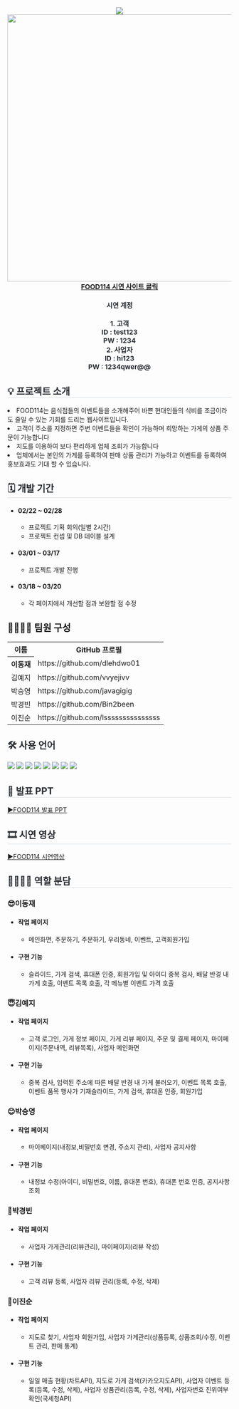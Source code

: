<div align="center">
    <img src="https://capsule-render.vercel.app/api?type=waving&color=ff8002&height=180&text=FOOD114&animation=&fontColor=ffffff&fontSize=50" />
    </div>
    
<div align="center">
    <img src="https://github.com/dlehdwo01/TeamProject1-FOOD114/assets/153072974/b841dedd-0e14-4cf8-9cd1-1459a6ebdb2e" style="width:600px;">
    </div> 
<div style="font-weight: 700; font-size: 15px; text-align: center; color: #282d33;" align="center">  
    <a href='http://3.38.73.131:8080/food114.do'> FOOD114 시연 사이트 클릭</a>
    <div><h4>시연 계정 </h4></div>
    <div>1. 고객</div>
    <div>ID : test123</div>
    <div>PW : 1234</div>
    <div>2. 사업자</div>
    <div>ID : hi123</div>
    <div>PW : 1234qwer@@</div>
    </div> 
<div style= "text-align:left;">
    <h2 style="border-bottom: 1px solid #d8dee4; color: #282d33;">💡 프로젝트 소개 </h2>
    <li>FOOD114는 음식점들의 이벤트들을 소개해주어 바쁜 현대인들의 식비를 조금이라도 줄일 수 있는 기회를 드리는 웹사이트입니다.</li>
    <li>고객이 주소를 지정하면 주변 이벤트들을 확인이 가능하며 희망하는 가게의 상품 주문이 가능합니다</li>
    <li>지도를 이용하여 보다 편리하게 업체 조회가 가능합니다</li>
    <li>업체에서는 본인의 가게를 등록하여 판매 상품 관리가 가능하고 이벤트를 등록하여 홍보효과도 기대 할 수 있습니다.</li>
    </div>
    <div style= "text-align:left;">
    <h2 style="border-bottom: 1px solid #d8dee4; color: #282d33;"> 🗓 개발 기간 </h2>  
        <ul>
            <li> <h4>02/22 ~ 02/28</h4>
                <ul>
                    <li>프로젝트 기획 회의(일별 2시간)</li>
                    <li>프로젝트 컨셉 및 DB 테이블 설계</li>
                </ul>
            </li>
            <li> <h4>03/01 ~ 03/17</h4>
                <ul>
                    <li>프로젝트 개발 진행</li>                    
                </ul>
            </li>
            <li> <h4>03/18 ~ 03/20</h4>
                <ul>
                    <li>각 페이지에서 개선할 점과 보완할 점 수정</li>                          
                </ul>
            </li>
        </ul>
    </div>    
<div style= "text-align:left;"> 
    <div style="font-weight: 700; font-size: 15px; text-align: left; color: #282d33;">  </div> 
    </div>
    <div style= "text-align:left;">
    <h2 tabindex="-1" class="heading-element" dir="auto" >👨‍👩‍👦‍👦 팀원 구성</h2>
        <table >
            <tr>
                <th>이름</th>                    
                <th>GitHub 프로필</th>
            </tr>
            <tr>
                <th>이동재</th>
                <td>https://github.com/dlehdwo01</td>
            </tr>
            <tr>
                <td>김예지</td>
                <td>https://github.com/vvyejivv</td>
            </tr>
            <tr>
                <td>박승영</td>
                <td>https://github.com/javagigig</td>
            </tr>
            <tr>
                <td>박경빈</td>
                <td>https://github.com/Bin2been</td>
            </tr>
            <tr>
                <td>이진순</td>
                <td>https://github.com/lsssssssssssssss</td>
            </tr>
            </table>
        </div>


<div style= "text-align:left;">
    <h2 style="color: #282d33;"> 🛠️ 사용 언어 </h2>
    <div style="margin: 0 auto; text-align: left;" align= "left"> <img src="https://img.shields.io/badge/Spring Boot-6DB33F?style=for-the-badge&logo=Spring Boot&logoColor=white">
          <img src="https://img.shields.io/badge/Vue.js-4FC08D?style=for-the-badge&logo=Vue.js&logoColor=white">
          <img src="https://img.shields.io/badge/MySQL-4479A1?style=for-the-badge&logo=MySQL&logoColor=white">
          <img src="https://img.shields.io/badge/Java-007396?style=for-the-badge&logo=Java&logoColor=white">
          <img src="https://img.shields.io/badge/jQuery-0769AD?style=for-the-badge&logo=jQuery&logoColor=white">
          <img src="https://img.shields.io/badge/CSS3-1572B6?style=for-the-badge&logo=CSS3&logoColor=white">
          <img src="https://img.shields.io/badge/HTML5-E34F26?style=for-the-badge&logo=HTML5&logoColor=white">
          <img src="https://img.shields.io/badge/Javascript-F7DF1E?style=for-the-badge&logo=Javascript&logoColor=white">
          </div>
    </div>
    <div style= "text-align:left;">
    <h2 style="border-bottom: 1px solid #d8dee4; color: #282d33;"> 📕 발표 PPT </h2>  
        <a href="https://docs.google.com/presentation/d/1F4bodDgNgG5s8ovWm_vM8CS3e3GtrGpu/edit?usp=sharing&ouid=117668902424628902239&rtpof=true&sd=true" target="_blank">▶FOOD114 발표 PPT</a>
       </div>          
    <div style= "text-align:left;">
    <h2 style="border-bottom: 1px solid #d8dee4; color: #282d33;"> 🎞 시연 영상 </h2>    
        <a href="https://www.youtube.com/watch?v=WK8oGLTJD_Y">▶FOOD114 시연영상</a>
    </div>
    <div style= "text-align:left;">
    <h2 style="border-bottom: 1px solid #d8dee4; color: #282d33; ">  👨‍👩‍👦‍👦 역할 분담 </h2>       
        <h3>😎이동재</h3>            
        <ul>
<!--             <li> <h4>역할</h4>
                <ul>                    
                    <li>팀원 업무 분배, 팀원 코드 공동 수정, DB 설계</li>
                </ul>
            </li>   -->
            <li><h4>작업 페이지</h4>
                <ul>                    
                    <li>메인화면, 주문하기, 주문하기, 우리동네, 이벤트, 고객회원가입</li>
                </ul>
            </li>            
            <li><h4>구현 기능</h4>
                <ul>                    
                    <li>슬라이드, 가게 검색, 휴대폰 인증, 회원가입 및 아이디 중복 검사, 배달 반경 내 가게 호출, 이벤트 목록 호출, 각 메뉴별 이벤트 가격 호출 </li>
                </ul>
            </li>
        </ul>
        <h3>😇김예지</h3>
        <ul>            
<!--             <li><h4>역할</h4>
                <ul>                    
                    <li>전반적인 CSS 디자인 구축</li>
                </ul>
            </li>   -->
            <li><h4>작업 페이지</h4>
                <ul>                    
                    <li>고객 로그인, 가게 정보 페이지, 가게 리뷰 페이지, 주문 및 결제 페이지, 마이페이지(주문내역, 리뷰목록), 사업자 메인화면</li>
                </ul>
            </li>            
            <li><h4>구현 기능</h4>
                <ul>                    
                    <li> 중복 검사, 입력된 주소에 따른 배달 반경 내 가게 불러오기, 이벤트 목록 호출, 이벤트 품목 행사가 기재슬라이드, 가게 검색, 휴대폰 인증, 회원가입 </li>
                </ul>
            </li>
        </ul>
       <h3>😊박승영</h3>
        <ul>            
<!--             <li><h4>역할</h4>
                <ul>                    
                    <li>프로젝트 아이디어 기획</li>
                </ul>
            </li>   -->
            <li><h4>작업 페이지</h4>
                <ul>                    
                    <li>마이페이지(내정보,비밀번호 변경, 주소지 관리), 사업자 공지사항</li>
                </ul>
            </li>            
            <li><h4>구현 기능</h4>
                <ul>                    
                    <li>내정보 수정(아이디, 비밀번호, 이름, 휴대폰 번호), 휴대폰 번호 인증, 공지사항 조회</li>
                </ul>
            </li>
        </ul>
        <h3>🐴박경빈</h3>
        <ul>
<!--             <li><h4>역할</h4>
                <ul>                    
                    <li>DB 샘플 데이터 삽입으로 웹사이트 생동감 부여</li>
                </ul>
            </li>   -->
            <li><h4>작업 페이지</h4>
                <ul>                    
                    <li>사업자 가게관리(리뷰관리), 마이페이지(리뷰 작성) </li>
                </ul>
            </li>            
            <li><h4>구현 기능</h4>
                <ul>                    
                    <li>고객 리뷰 등록, 사업자 리뷰 관리(등록, 수정, 삭제)</li>
                </ul>
            </li>
        </ul>
       <h3>🐯이진순</h3>
        <ul>
<!--             <li><h4>역할</h4>
                <ul>                    
                    <li>전반적인 API 기능 구현, DB 설계</li>
                </ul>
            </li>   -->
            <li><h4>작업 페이지</h4>
                <ul>                    
                    <li>지도로 찾기, 사업자 회원가입, 사업자 가게관리(상품등록, 상품조회/수정, 이벤트 관리, 판매 통계)</li>
                </ul>
            </li>            
            <li><h4>구현 기능</h4>
                <ul>                    
                    <li> 일일 매출 현황(차트API), 지도로 가게 검색(카카오지도API), 사업자 이벤트 등록(등록, 수정, 삭제), 사업자 상품관리(등록, 수정, 삭제), 사업자번호 진위여부 확인(국세청API)  </li>
                </ul>
            </li>
        </ul>
    </div>
<!--     <div style= "text-align:left;">
    <h2 style="border-bottom: 1px solid #d8dee4; color: #282d33;">  📑 페이지별 기능 </h2>      
    </div>
    <div style= "text-align:left;">   
    <div style= "text-align:left;">
    <h2 style="border-bottom: 1px solid #d8dee4; color: #282d33;"> 🎇 프로젝트 후기 </h2>       
    </div> -->
    
   
 
    
